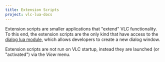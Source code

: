 ```yaml
---
title: Extension Scripts
project: vlc-lua-docs
---
```

Extension scripts are smaller applications that "extend" VLC functionality. To this end, the extension scripts are the only kind that have access to the [dialog lua module](/vlc-lua-docs/m/dialog), which allows developers to create a new dialog window.

Extension scripts are not run on VLC startup, instead they are launched (or "activated") via the *View* menu.

